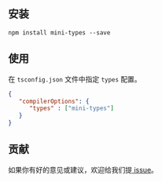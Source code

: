 
## 安装
```shell
npm install mini-types --save
```

## 使用
在 `tsconfig.json` 文件中指定 `types` 配置。
```json
{
   "compilerOptions": {
      "types" : ["mini-types"]
   }
}
```

## 贡献
如果你有好的意见或建议，欢迎给我们提[ issue](https://github.com/ant-mini-program/mini-types/issues)。
